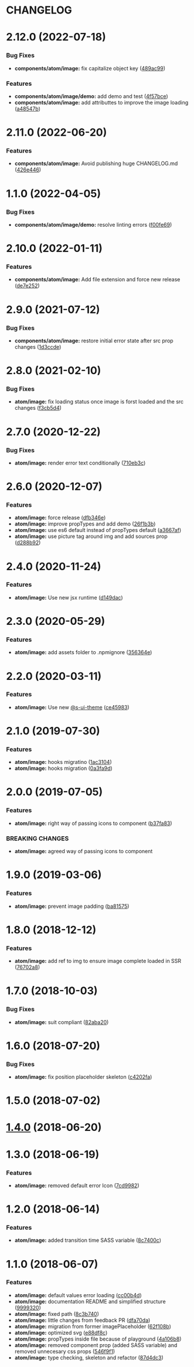 # CHANGELOG

# 2.12.0 (2022-07-18)


### Bug Fixes

* **components/atom/image:** fix capitalize object key ([489ac99](https://github.com/SUI-Components/sui-components/commit/489ac991933f635df63157dec6067bb8120b635b))


### Features

* **components/atom/image/demo:** add demo and test ([4f57bce](https://github.com/SUI-Components/sui-components/commit/4f57bceabde1eae40f32dc992492bf31199a2e50))
* **components/atom/image:** add attributtes to improve the image loading ([a48547b](https://github.com/SUI-Components/sui-components/commit/a48547bee27a8b4582e55e0c4998ccb2926b371a))



# 2.11.0 (2022-06-20)


### Features

* **components/atom/image:** Avoid publishing huge CHANGELOG.md ([426e446](https://github.com/SUI-Components/sui-components/commit/426e4463583354fcace286a51ca1a4e6c783638f))



# 1.1.0 (2022-04-05)


### Bug Fixes

* **components/atom/image/demo:** resolve linting errors ([f00fe69](https://github.com/SUI-Components/sui-components/commit/f00fe692ee64281268b94aba4e46ce4230be22db))



# 2.10.0 (2022-01-11)


### Features

* **components/atom/image:** Add file extension and force new release ([de7e252](https://github.com/SUI-Components/sui-components/commit/de7e2527444575bce85e82fe7ae3b31ca51a66ef))



# 2.9.0 (2021-07-12)


### Bug Fixes

* **components/atom/image:** restore initial error state after src prop changes ([1d3ccde](https://github.com/SUI-Components/sui-components/commit/1d3ccdef7da4e5ae456353f4948ff772c33108b5))



# 2.8.0 (2021-02-10)


### Bug Fixes

* **atom/image:** fix loading status once image is forst loaded and the src changes ([f3cb5d4](https://github.com/SUI-Components/sui-components/commit/f3cb5d4da39de2902f922b7f2e1353b6fb325f5d))



# 2.7.0 (2020-12-22)


### Bug Fixes

* **atom/image:** render error text conditionally ([710eb3c](https://github.com/SUI-Components/sui-components/commit/710eb3ce5c76fa08349195cfe3f133ecca307c2d))



# 2.6.0 (2020-12-07)


### Features

* **atom/image:** force release ([dfb346e](https://github.com/SUI-Components/sui-components/commit/dfb346e9c1ddc687dd05a60875611a63df284822))
* **atom/image:** improve propTypes and add demo ([26f1b3b](https://github.com/SUI-Components/sui-components/commit/26f1b3be81950a3cf6a7f7e852e9a2d9b6b91562))
* **atom/image:** use es6 default instead of propTypes default ([a3667af](https://github.com/SUI-Components/sui-components/commit/a3667af927d54c48a15c0b40fcdf0ad75f7aaaab))
* **atom/image:** use picture tag around img and add sources prop ([d288b92](https://github.com/SUI-Components/sui-components/commit/d288b9251790276bfc7bc6abd7be211a5a0f0874))



# 2.4.0 (2020-11-24)


### Features

* **atom/image:** Use new jsx runtime ([d149dac](https://github.com/SUI-Components/sui-components/commit/d149dac14d4b469c29221a4dcf0b011d33c379d7))



# 2.3.0 (2020-05-29)


### Features

* **atom/image:** add assets folder to .npmignore ([356364e](https://github.com/SUI-Components/sui-components/commit/356364e33071c53ac2afb180b2c2e0ff2c02381d))



# 2.2.0 (2020-03-11)


### Features

* **atom/image:** Use new [@s-ui-theme](https://github.com/s-ui-theme) ([ce45983](https://github.com/SUI-Components/sui-components/commit/ce459832b72f548ee51242aa83a56f43c32acfbd))



# 2.1.0 (2019-07-30)


### Features

* **atom/image:** hooks migratino ([1ac3104](https://github.com/SUI-Components/sui-components/commit/1ac3104d70efb027a0fd4f8c5acea8e9c8362d5b))
* **atom/image:** hooks migration ([0a3fa9d](https://github.com/SUI-Components/sui-components/commit/0a3fa9d432f9fe78ba476d79450312089d6818ac))



# 2.0.0 (2019-07-05)


### Features

* **atom/image:** right way of passing icons to component ([b37fa83](https://github.com/SUI-Components/sui-components/commit/b37fa836211ed68af4f865e4bc2de2aafb632688))


### BREAKING CHANGES

* **atom/image:** agreed way of passing icons to component



# 1.9.0 (2019-03-06)


### Features

* **atom/image:** prevent image padding ([ba81575](https://github.com/SUI-Components/sui-components/commit/ba815752880e0f435847254cb8a6520734368799))



# 1.8.0 (2018-12-12)


### Features

* **atom/image:** add ref to img to ensure image complete loaded in SSR ([76702a8](https://github.com/SUI-Components/sui-components/commit/76702a841662dac178df560f5d0e132c3231183c))



# 1.7.0 (2018-10-03)


### Bug Fixes

* **atom/image:** suit compliant ([82aba20](https://github.com/SUI-Components/sui-components/commit/82aba20bd36d64ecb0d23fe3d5de6b00f3c444a3))



# 1.6.0 (2018-07-20)


### Bug Fixes

* **atom/image:** fix position placeholder skeleton ([c4202fa](https://github.com/SUI-Components/sui-components/commit/c4202fab989191f429bf0e4654ceadbe892f613c))



# 1.5.0 (2018-07-02)



# [1.4.0](https://github.com/SUI-Components/sui-components/compare/v1.1.0...v1.4.0) (2018-06-20)



# 1.3.0 (2018-06-19)


### Features

* **atom/image:** removed default error Icon ([7cd9982](https://github.com/SUI-Components/sui-components/commit/7cd998215ae25ad315a3e2a71ece4f3c236bce44))



# 1.2.0 (2018-06-14)


### Features

* **atom/image:** added transition time SASS variable ([8c7400c](https://github.com/SUI-Components/sui-components/commit/8c7400ce9c71d5cdde1e5292ea35bf57a60f51b4))



# 1.1.0 (2018-06-07)


### Features

* **atom/image:** default values error loading ([cc00b4d](https://github.com/SUI-Components/sui-components/commit/cc00b4d677a314dfb61bea4f7643afdcb9eb42e4))
* **atom/image:** documentation README and simplified structure ([9999320](https://github.com/SUI-Components/sui-components/commit/99993201ddc49cd6b9dc7a984a363e58733f86b3))
* **atom/image:** fixed path ([8c3b740](https://github.com/SUI-Components/sui-components/commit/8c3b74012d467547e0110ad19e53811dddec463c))
* **atom/image:** little changes from feedback PR ([dfa70da](https://github.com/SUI-Components/sui-components/commit/dfa70da1a0e28902dd7e0779f8f6a06e3567d201))
* **atom/image:** migration from former imagePlaceholder ([62f108b](https://github.com/SUI-Components/sui-components/commit/62f108be53e5f5402f0b9598ffbd1b9a0c0f0f77))
* **atom/image:** optimized svg ([e88df8c](https://github.com/SUI-Components/sui-components/commit/e88df8c91fcc4eafe0d2cc551a16439caf08f8bb))
* **atom/image:** propTypes inside file because of playground ([4a106b8](https://github.com/SUI-Components/sui-components/commit/4a106b8709781142a9807dfb7d032d5f64b363fd))
* **atom/image:** removed component prop (added SASS variable) and removed unnecesary css props ([546f9f1](https://github.com/SUI-Components/sui-components/commit/546f9f113f7df7940fad993ca1ae5f8aee86c56f))
* **atom/image:** type checking, skeleton and refactor ([87d4dc3](https://github.com/SUI-Components/sui-components/commit/87d4dc37174b6b7d0a6e16635fd29c1f8a05a921))



